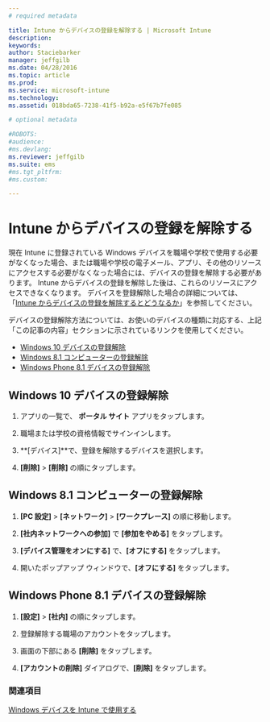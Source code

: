 ```yaml
---
# required metadata

title: Intune からデバイスの登録を解除する | Microsoft Intune
description:
keywords:
author: Staciebarker
manager: jeffgilb
ms.date: 04/28/2016
ms.topic: article
ms.prod:
ms.service: microsoft-intune
ms.technology:
ms.assetid: 018bda65-7238-41f5-b92a-e5f67b7fe085

# optional metadata

#ROBOTS:
#audience:
#ms.devlang:
ms.reviewer: jeffgilb
ms.suite: ems
#ms.tgt_pltfrm:
#ms.custom:

---
```



# Intune からデバイスの登録を解除する

現在 Intune に登録されている Windows デバイスを職場や学校で使用する必要がなくなった場合、または職場や学校の電子メール、アプリ、その他のリソースにアクセスする必要がなくなった場合には、デバイスの登録を解除する必要があります。 Intune からデバイスの登録を解除した後は、これらのリソースにアクセスできなくなります。 デバイスを登録解除した場合の詳細については、「[Intune からデバイスの登録を解除するとどうなるか](what-happens-if-you-unenroll-your-device-from-intune-windows.md)」を参照してください。

デバイスの登録解除方法については、お使いのデバイスの種類に対応する、上記「この記事の内容」セクションに示されているリンクを使用してください。

-   [Windows 10 デバイスの登録解除](#unenroll-your-windows-10-device)
-   [Windows 8.1 コンピューターの登録解除](#unenroll-your-windows-8-1-computer)
-   [Windows Phone 8.1 デバイスの登録解除](#unenroll-your-windows-phone-8-1-device)

## Windows 10 デバイスの登録解除

1.  アプリの一覧で、 **ポータル サイト** アプリをタップします。

2.  職場または学校の資格情報でサインインします。

3.  **[デバイス]**で、登録を解除するデバイスを選択します。

4.  **[削除]** &gt; **[削除]** の順にタップします。

## Windows 8.1 コンピューターの登録解除

1.  **[PC 設定]** &gt; **[ネットワーク]** &gt; **[ワークプレース]** の順に移動します。

2.  **[社内ネットワークへの参加]** で **[参加をやめる]** をタップします。

3.  **[デバイス管理をオンにする]** で、**[オフにする]** をタップします。

4.  開いたポップアップ ウィンドウで、**[オフにする]** をタップします。

## Windows Phone 8.1 デバイスの登録解除

1.  **[設定]** &gt; **[社内]** の順にタップします。

2.  登録解除する職場のアカウントをタップします。

3.  画面の下部にある **[削除]** をタップします。

4.  **[アカウントの削除]** ダイアログで、**[削除]** をタップします。

### 関連項目
[Windows デバイスを Intune で使用する](using-your-windows-device-with-intune.md)

<!--HONumber=May16_HO3-->


